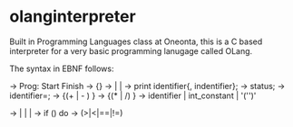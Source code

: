 # olanginterpreter
Built in Programming Languages class at Oneonta, this is a C based interpreter for a very basic programming lanugage called OLang.

The syntax in EBNF follows:

<program>  -> Prog: Start <statements> Finish
<statements> -> <statement>{<statement>}
<statement>  ->   <printstatement>| <statusstatement> | <assign>
<printstatement> -> print identifier{, indentifier};
<statusstatement> -> status; 
<assign>-> identifier=<expression>;
<expression> -> <term> {(+ | - ) <term>}
<term> -> <factor> {(* | /) <factor>}
<factor> -> identifier | int_constant | '('<expression>')' 

<statement>  ->   <printstatement> | <statusstatement> | <assign> | <conditional>
<conditional> -> if (<relationalexpression>) do <assign>
<relationalexpression> -> <expression>(>|<|==|!=)<expression>
